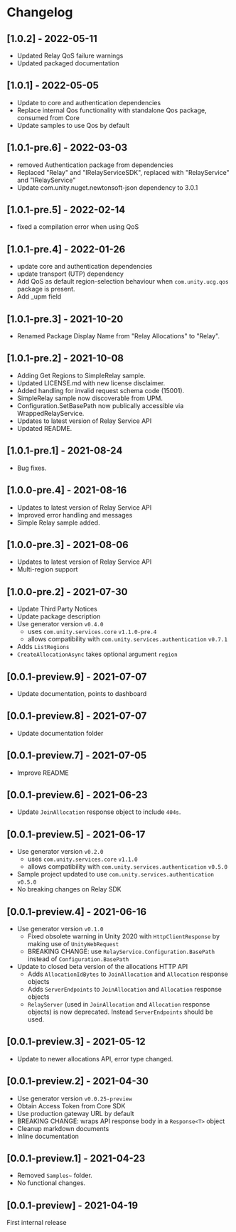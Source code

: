 # Changelog

## [1.0.2] - 2022-05-11
* Updated Relay QoS failure warnings
* Updated packaged documentation

## [1.0.1] - 2022-05-05

* Update to core and authentication dependencies
* Replace internal Qos functionality with standalone Qos package, consumed from Core
* Update samples to use Qos by default

## [1.0.1-pre.6] - 2022-03-03

* removed Authentication package from dependencies
* Replaced "Relay" and "IRelayServiceSDK", replaced with "RelayService" and "IRelayService"
* Update com.unity.nuget.newtonsoft-json dependency to 3.0.1

## [1.0.1-pre.5] - 2022-02-14

* fixed a compilation error when using QoS

## [1.0.1-pre.4] - 2022-01-26

* update core and authentication dependencies
* update transport (UTP) dependency
* Add QoS as default region-selection behaviour when `com.unity.ucg.qos` package is present.
* Add _upm field

## [1.0.1-pre.3] - 2021-10-20

* Renamed Package Display Name from "Relay Allocations" to "Relay".

## [1.0.1-pre.2] - 2021-10-08

* Adding Get Regions to SimpleRelay sample.
* Updated LICENSE.md with new license disclaimer. 
* Added handling for invalid request schema code (15001).
* SimpleRelay sample now discoverable from UPM.
* Configuration.SetBasePath now publically accessible via WrappedRelayService.
* Updates to latest version of Relay Service API
* Updated README.

## [1.0.1-pre.1] - 2021-08-24

* Bug fixes.

## [1.0.0-pre.4] - 2021-08-16

* Updates to latest version of Relay Service API
* Improved error handling and messages
* Simple Relay sample added.

## [1.0.0-pre.3] - 2021-08-06

* Updates to latest version of Relay Service API
* Multi-region support

## [1.0.0-pre.2] - 2021-07-30

* Update Third Party Notices
* Update package description
* Use generator version `v0.4.0`
    * uses `com.unity.services.core` `v1.1.0-pre.4`
    * allows compatibility with `com.unity.services.authentication` `v0.7.1`
* Adds `ListRegions`
* `CreateAllocationAsync` takes optional argument `region`

## [0.0.1-preview.9] - 2021-07-07

* Update documentation, points to dashboard

## [0.0.1-preview.8] - 2021-07-07

* Update documentation folder

## [0.0.1-preview.7] - 2021-07-05

* Improve README

## [0.0.1-preview.6] - 2021-06-23

* Update `JoinAllocation` response object to include `404s`.

## [0.0.1-preview.5] - 2021-06-17

* Use generator version `v0.2.0`
    * uses `com.unity.services.core` `v1.1.0`
    * allows compatibility with `com.unity.services.authentication` `v0.5.0`
* Sample project updated to use `com.unity.services.authentication` `v0.5.0`
* No breaking changes on Relay SDK

## [0.0.1-preview.4] - 2021-06-16

* Use generator version `v0.1.0`
    * Fixed obsolete warning in Unity 2020 with `HttpClientResponse` by making use
    of `UnityWebRequest`
    * BREAKING CHANGE: use `RelayService.Configuration.BasePath` instead of `Configuration.BasePath`
* Update to closed beta version of the allocations HTTP API
    * Adds `AllocationIdBytes` to `JoinAllocation` and `Allocation` response objects
    * Adds `ServerEndpoints` to `JoinAllocation` and `Allocation` response objects
    * `RelayServer` (used in `JoinAllocation` and `Allocation` response objects) is now deprecated. Instead `ServerEndpoints` should be used.


## [0.0.1-preview.3] - 2021-05-12

* Update to newer allocations API, error type changed.

## [0.0.1-preview.2] - 2021-04-30

* Use generator version `v0.0.25-preview`
* Obtain Access Token from Core SDK
* Use production gateway URL by default
* BREAKING CHANGE: wraps API response body in a `Response<T>` object
* Cleanup markdown documents
* Inline documentation

## [0.0.1-preview.1] - 2021-04-23

* Removed `Samples~` folder.
* No functional changes.

## [0.0.1-preview] - 2021-04-19

First internal release
